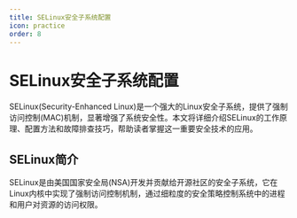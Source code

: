 ```yaml
---
title: SELinux安全子系统配置
icon: practice
order: 8
---
```


# SELinux安全子系统配置

SELinux(Security-Enhanced Linux)是一个强大的Linux安全子系统，提供了强制访问控制(MAC)机制，显著增强了系统安全性。本文将详细介绍SELinux的工作原理、配置方法和故障排查技巧，帮助读者掌握这一重要安全技术的应用。

## SELinux简介

SELinux是由美国国家安全局(NSA)开发并贡献给开源社区的安全子系统，它在Linux内核中实现了强制访问控制机制，通过细粒度的安全策略控制系统中的进程和用户对资源的访问权限。
